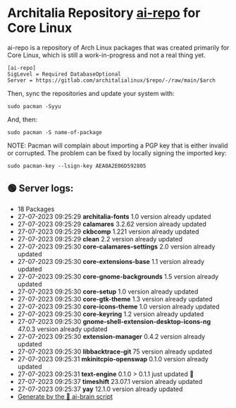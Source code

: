 # Architalia Repository [ai-repo](https://gitlab.com/architalialinux/ai-repo) for Core Linux

ai-repo is a repository of Arch Linux packages that was created primarily for Core Linux, which is still a work-in-progress and not a real thing yet.

```
[ai-repo]
SigLevel = Required DatabaseOptional
Server = https://gitlab.com/architalialinux/$repo/-/raw/main/$arch 
```

Then, sync the repositories and update your system with:

```
sudo pacman -Syyu
```

And, then:

```
sudo pacman -S name-of-package
```

NOTE: Pacman will complain about importing a PGP key that is either invalid or corrupted.  The problem can be fixed by locally signing the imported key:

```
sudo pacman-key --lsign-key AEA0A2E06D592805
```



## 🟢 Server logs:
- 18 Packages
- 27-07-2023 09:25:29 **architalia-fonts** 1.0 version already updated
- 27-07-2023 09:25:29 **calamares** 3.2.62 version already updated
- 27-07-2023 09:25:29 **ckbcomp** 1.221 version already updated
- 27-07-2023 09:25:29 **clean** 2.2 version already updated
- 27-07-2023 09:25:30 **core-calamares-settings** 2.0 version already updated
- 27-07-2023 09:25:30 **core-extensions-base** 1.1 version already updated
- 27-07-2023 09:25:30 **core-gnome-backgrounds** 1.5 version already updated
- 27-07-2023 09:25:30 **core-setup** 1.0 version already updated
- 27-07-2023 09:25:30 **core-gtk-theme** 1.3 version already updated
- 27-07-2023 09:25:30 **core-icons-theme** 1.0 version already updated
- 27-07-2023 09:25:30 **core-keyring** 1.2 version already updated
- 27-07-2023 09:25:30 **gnome-shell-extension-desktop-icons-ng** 47.0.3 version already updated
- 27-07-2023 09:25:30 **extension-manager** 0.4.2 version already updated
- 27-07-2023 09:25:30 **libbacktrace-git** 75 version already updated
- 27-07-2023 09:25:31 **mkinitcpio-openswap** 0.1.0 version already updated
- 27-07-2023 09:25:31 **text-engine** 0.1.0 > 0.1.1 just updated 🔹
- 27-07-2023 09:25:37 **timeshift** 23.07.1 version already updated
- 27-07-2023 09:25:37 **yay** 12.1.0 version already updated
 - [Generate by the 🤖 ai-brain script](https://gitlab.com/architalialinux/ai-repo/-/blob/main/ai-brain)
